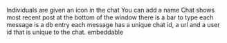 Individuals are given an icon in the chat
You can add a name
Chat shows most recent post at the bottom of the window
there is a bar to type
each message is a db entry
each message has a unique chat id, a url and a user id that is unique to the chat.
embeddable
